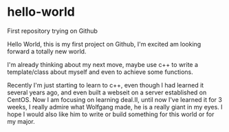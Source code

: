 # hello-world
First repository trying on Github

Hello World, this is my first project
on Github, I'm excited am looking forward
a totally new world.

I'm already thinking about my next move, maybe
use c++ to write a template/class about myself 
and even to achieve some functions.

Recently I'm just starting to learn to c++, even though I had
learned it several years ago, and even built a webseit on a server
established on CentOS.
Now I am focusing on learning deal.II, until now I've learned it for 
3 weeks, I really admire what Wolfgang made, he is a really giant in
my eyes. I hope I would also like him to write or build something
for this world or for my major.
